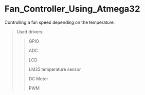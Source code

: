 # Fan_Controller_Using_Atmega32
Controlling a fan speed depending on the temperature.

> Used drivers: 
>> GPIO 
>> 
>> ADC 
>> 
>> LCD 
>> 
>> LM35 temperature sensor
>> 
>> DC Motor
>> 
>> PWM
